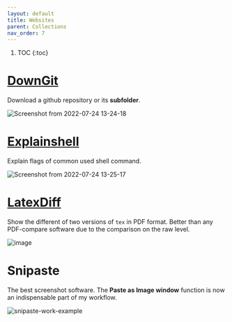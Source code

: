 ```yaml
---
layout: default
title: Websites
parent: Collections
nav_order: 7
---
```

1. TOC
{:toc}

# [DownGit](https://downgit.github.io/#/home)
Download a github repository or its **subfolder**.

![Screenshot from 2022-07-24 13-24-18](https://user-images.githubusercontent.com/42603768/180633504-15b3323a-6165-4688-8882-5cfeea515829.png)

# [Explainshell](https://explainshell.com/)
Explain flags of common used shell command.

![Screenshot from 2022-07-24 13-25-17](https://user-images.githubusercontent.com/42603768/180633533-1495705c-c459-46f6-9b93-fe02c25e2c3d.png)

# [LatexDiff](https://3142.nl/latex-diff/)
Show the different of two versions of `tex` in PDF format. Better than any PDF-compare software due to the comparison on the raw level.

![image](https://user-images.githubusercontent.com/42603768/231727141-a18783af-3a02-4e34-95b4-1eadf53809e8.png)

# Snipaste
The best screenshot software. The **Paste as Image window** function is now an indispensable part of my workflow.

![snipaste-work-example](https://github.com/makecent/makecent.github.io/assets/42603768/7e5f4589-66c1-4acf-9fc6-3745518309a7)

